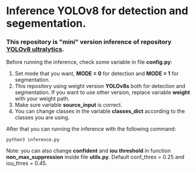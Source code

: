 # Inference YOLOv8 for detection and segementation.

### This repository is "mini" version inference of repository [**YOLOv8 ultralytics**](https://github.com/ultralytics/ultralytics).

Before running the inference, check some variable in file **config.py**:
1. Set mode that you want, **MODE = 0** for detection and **MODE = 1** for segmentation.
1. This repository using weight version **YOLOv8s** both for detection and segmentation. If you want to use other version, replace variable **weight** with your weight path.
1. Make sure variable **source_input** is correct.
1. You can change classes in the variable **classes_dict** according to the classes you are using.

After that you can running the inference with the following command:
```
python3 inference.py
```
Note: you can also change **confident** and **iou** **threshold** in function **non_max_suppression** inside file **utils.py**. Default conf_thres = 0.25 and iou_thres = 0.45.
